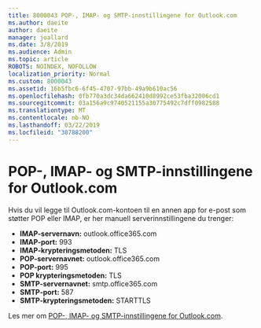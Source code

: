 ```yaml
---
title: 8000043 POP-, IMAP- og SMTP-innstillingene for Outlook.com
ms.author: daeite
author: daeite
manager: joallard
ms.date: 3/8/2019
ms.audience: Admin
ms.topic: article
ROBOTS: NOINDEX, NOFOLLOW
localization_priority: Normal
ms.custom: 8000043
ms.assetid: 16b5fbc6-6f45-4707-97bb-49a9b610ac56
ms.openlocfilehash: 0fb770a3dc34da662410d8992ce53fba32006cd1
ms.sourcegitcommit: 03a156a9c9740521155a30775492c7dff0982588
ms.translationtype: MT
ms.contentlocale: nb-NO
ms.lasthandoff: 03/22/2019
ms.locfileid: "30788200"
---
```

# <a name="pop-imap-and-smtp-settings-for-outlookcom"></a>POP-, IMAP- og SMTP-innstillingene for Outlook.com

Hvis du vil legge til Outlook.com-kontoen til en annen app for e-post som støtter POP eller IMAP, er her manuell serverinnstillingene du trenger:
  
- **IMAP-servernavn:** outlook.office365.com 
- **IMAP-port:** 993   
- **IMAP-krypteringsmetoden:** TLS   
- **POP-servernavnet:** outlook.office365.com  
- **POP-port:** 995  
- **POP krypteringsmetoden:** TLS  
- **SMTP-servernavnet:** smtp.office365.com 
- **SMTP-port:** 587 
- **SMTP-krypteringsmetoden:** STARTTLS 

Les mer om [POP-, IMAP- og SMTP-innstillingene for Outlook.com](https://go.microsoft.com/fwlink/p/?linkid=2001402&amp;clcid=0x409).